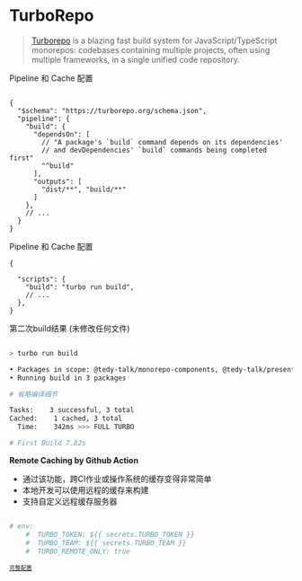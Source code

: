 # TurboRepo

<!-- Need A Workspace Deps Relationship to Show Export Features -->

> [Turborepo](https://turborepo.org/docs) is a blazing fast build system for JavaScript/TypeScript monorepos: codebases containing multiple projects, often using multiple frameworks, in a single unified code repository.

<div v-click-hide>

Pipeline 和 Cache 配置


```jsonc

{
  "$schema": "https://turborepo.org/schema.json",
  "pipeline": {
    "build": {
      "dependsOn": [
        // "A package's `build` command depends on its dependencies'
        // and devDependencies' `build` commands being completed first"
        "^build"
      ],
      "outputs": [
        "dist/**", "build/**"
      ]
    },
    // ...
  }
}

```

</div>

<div v-click-hide="2">
  <div v-click="1">

  Pipeline 和 Cache 配置

  ```jsonc
  {
    
    "scripts": {
      "build": "turbo run build",
      // ...
    },
  }

  ```

  </div>
</div>


<div v-click-hide="3">
  <div v-click="2">

  第二次build结果 (未修改任何文件)


  ```bash

  > turbo run build

  • Packages in scope: @tedy-talk/monorepo-components, @tedy-talk/presentation, playground
  • Running build in 3 packages

  # 省略编译细节

  Tasks:    3 successful, 3 total
  Cached:    1 cached, 3 total
    Time:    342ms >>> FULL TURBO

  # First Build 7.82s

  ```

  </div>
</div>

<div v-click="3">

**Remote Caching by Github Action**

* 通过该功能，跨CI作业或操作系统的缓存变得非常简单
* 本地开发可以使用远程的缓存来构建
* 支持自定义远程缓存服务器


```yaml

# env:
    #  TURBO_TOKEN: ${{ secrets.TURBO_TOKEN }}
    #  TURBO_TEAM: ${{ secrets.TURBO_TEAM }}
    #  TURBO_REMOTE_ONLY: true

```


<span class="remote-config">

 [完整配置](https://github.com/tangdaoyuan/talk-about-monorepo/blob/334bd70fa00e7d9b194cbf7e6353ec55cc6d7d96/.github/workflows/ci.yaml#L15)

</span>

</div>

<style>
  .slidev-page-16,
  .slidev-layout.my-custom-layout {
    .slidev-vclick-target {
      transition: all 500ms ease;
    }

    .slidev-vclick-hidden {
      transform:  scale(0);
      position: absolute;
    }
  }
  .remote-config a {
    font-size: 10px;
    border-bottom: none
  }
</style>
